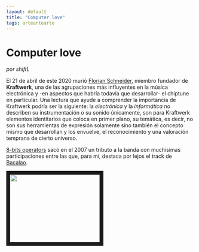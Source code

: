 ```yaml
---
layout: default
title: "Computer love"
tags: arteartearte
---
```


# Computer love
*por shiftL*

El 21 de abril de este 2020 murió [Florian Schneider](https://en.wikipedia.org/wiki/Florian_Schneider), miembro fundador de **Kraftwerk**, una de las agrupaciones más influyentes en la música electrónica y -en aspectos que habría todavía que desarrollar- el chiptune en particular. Una lectura que ayude a comprender la importancia de Kraftwerk podría ser la siguiente: la *electrónica* y la *informática* no describen su instrumentación o su sonido únicamente, son para Kraftwerk elementos identitarios que coloca en primer plano, su temática, es decir, no son sus herramientas de expresión solamente sino también el concepto mismo que desarrollan y los envuelve, el reconocimiento y una valoración temprana de cierto universo.

[8-bits operators](http://www.8bitops.com/) sacó en el 2007 un tributo a la banda con muchísimas participaciones entre las que, para mí, destaca por lejos el track de [Bacalao](https://fm.to/artist/Bacalao).

<a href="http://www.youtube.com/watch?feature=player_embedded&v=TiHUYUFnhk4" target="_blank"><img src="http://img.youtube.com/vi/TiHUYUFnhk4/0.jpg" alt="" width="240" height="180" border="10" /></a>